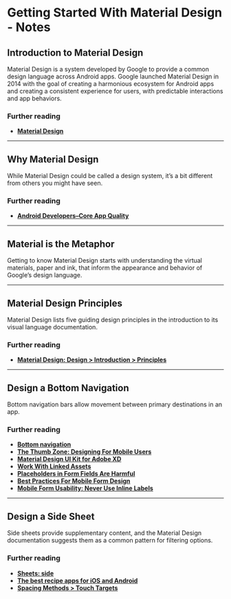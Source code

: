 # Getting Started With Material Design - Notes

## Introduction to Material Design

Material Design is a system developed by Google to provide a common design language across Android apps. Google launched Material Design in 2014 with the goal of creating a harmonious ecosystem for Android apps and creating a consistent experience for users, with predictable interactions and app behaviors.

### **Further reading**

- **[Material Design](https://material.io/)**

---

## Why Material Design

While Material Design could be called a design system, it’s a bit different from others you might have seen.

### **Further reading**

- **[Android Developers–Core App Quality](https://developer.android.com/docs/quality-guidelines/core-app-quality)**

---

## Material is the Metaphor

Getting to know Material Design starts with understanding the virtual materials, paper and ink, that inform the appearance and behavior of Google’s design language.

---

## Material Design Principles

Material Design lists five guiding design principles in the introduction to its visual language documentation.

### **Further reading**

- **[Material Design: Design > Introduction > Principles](https://material.io/design/introduction/#principles)**

---

## Design a Bottom Navigation

Bottom navigation bars allow movement between primary destinations in an app.

### **Further reading**

- **[Bottom navigation](https://material.io/components/bottom-navigation/)**
- **[The Thumb Zone: Designing For Mobile Users](https://www.smashingmagazine.com/2016/09/the-thumb-zone-designing-for-mobile-users/)**
- **[Material Design UI Kit for Adobe XD](https://www.adobe.com/products/xd/resources.html)**
- **[Work With Linked Assets](https://helpx.adobe.com/xd/help/linked-assets.html)**
- **[Placeholders in Form Fields Are Harmful](https://www.nngroup.com/articles/form-design-placeholders/)**
- **[Best Practices For Mobile Form Design](https://www.smashingmagazine.com/2018/08/best-practices-for-mobile-form-design/)**
- **[Mobile Form Usability: Never Use Inline Labels](https://baymard.com/blog/mobile-forms-avoid-inline-labels)**

---

## Design a Side Sheet

Side sheets provide supplementary content, and the Material Design documentation suggests them as a common pattern for filtering options.

### **Further reading**

- **[Sheets: side](https://material.io/components/sheets-side/)**
- **[The best recipe apps for iOS and Android](https://www.digitaltrends.com/mobile/best-recipe-apps/)**
- **[Spacing Methods > Touch Targets](https://material.io/design/layout/spacing-methods.html#touch-targets)**
